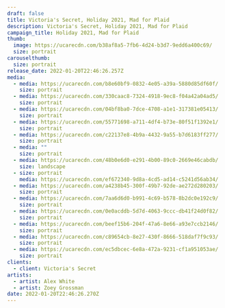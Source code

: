 ```yaml
---
draft: false
title: Victoria's Secret, Holiday 2021, Mad for Plaid
description: Victoria's Secret, Holiday 2021, Mad for Plaid
campaign_title: Holiday 2021, Mad for Plaid
thumb:
  image: https://ucarecdn.com/b38af8a5-7fb6-4d24-b3d7-9edd6a400c69/
  size: portrait
carouselthumb:
  size: portrait
release_date: 2022-01-20T22:46:26.257Z
media:
  - media: https://ucarecdn.com/b8e60bf9-0832-4e05-a39a-5880d85df60f/
    size: portrait
  - media: https://ucarecdn.com/330caac8-7324-4918-9ec8-f04a42a04ad5/
    size: portrait
  - media: https://ucarecdn.com/04bf8ba0-7dce-4708-a1e1-317381e05413/
    size: portrait
  - media: https://ucarecdn.com/55771698-a711-4df4-b73e-80f51f1392e1/
    size: portrait
  - media: https://ucarecdn.com/c22137e8-4b9a-4432-9a55-b7d6183ff277/
    size: portrait
  - media: ""
    size: portrait
  - media: https://ucarecdn.com/48b0e6d0-e291-4b00-89c0-2669e46cabdb/
    size: landscape
  - size: portrait
    media: https://ucarecdn.com/ef672340-9d8a-4cd5-ad14-c5241d56ab34/
  - media: https://ucarecdn.com/a4238b45-300f-49b7-92de-ae272d280203/
    size: portrait
  - media: https://ucarecdn.com/7aa6d6d0-b991-4c69-b578-8b2dc0e192c9/
    size: portrait
  - media: https://ucarecdn.com/0e0acddb-5d7d-4063-9ccc-db41f24d0f82/
    size: portrait
  - media: https://ucarecdn.com/beef15b6-204f-47a6-8e66-a93e7ccb2146/
    size: portrait
  - media: https://ucarecdn.com/c89654cb-8e27-430f-8666-518daf7f9c93/
    size: portrait
  - media: https://ucarecdn.com/ec5dbcec-6e8a-472a-9231-cf1a951053ae/
    size: portrait
clients:
  - client: Victoria's Secret
artists:
  - artist: Alex White
  - artist: Zoey Grossman
date: 2022-01-20T22:46:26.270Z
---
```

